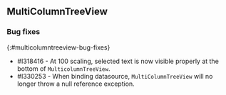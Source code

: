 ## MultiColumnTreeView

### Bug fixes
{:#multicolumntreeview-bug-fixes}

* \#I318416 - At 100 scaling, selected text is now visible properly at the bottom of `MulticolumnTreeView`.
* \#I330253 - When binding datasource, `MultiColumnTreeView` will no longer throw a null reference exception. 